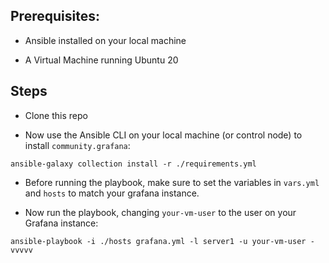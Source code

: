 ## Prerequisites:

* Ansible installed on your local machine

* A Virtual Machine running Ubuntu 20

## Steps

* Clone this repo

* Now use the Ansible CLI on your local machine (or control node) to install `community.grafana`:

```
ansible-galaxy collection install -r ./requirements.yml
```

* Before running the playbook, make sure to set the variables in `vars.yml` and `hosts` to match your grafana instance.

* Now run the playbook, changing `your-vm-user` to the user on your Grafana instance:

```
ansible-playbook -i ./hosts grafana.yml -l server1 -u your-vm-user -vvvvv
```
